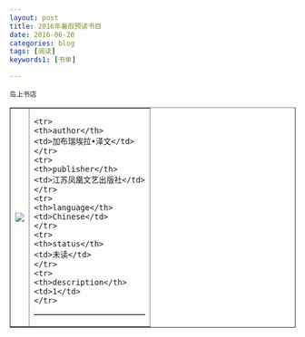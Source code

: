 ```yaml
---
layout: post
title: 2016年暑假预读书目
date: 2016-06-20
categories: blog
tags: [阅读]
keywords1: [书单]

---
```




```
岛上书店
```
<html>
<body>

<table border="1">
<tr>
<td>
<img src = "https://images-cn.ssl-images-amazon.com/images/I/516miTaSDZL._AA160_.jpg">
</td>

<td>
<table border="1">

    <tr>
    <th>author</th>
    <td>加布瑞埃拉•泽文</td>
    </tr>
    <tr>
    <th>publisher</th>
    <td>江苏凤凰文艺出版社</td>
    </tr>
    <tr>
    <th>language</th>
    <td>Chinese</td>
    </tr>
    <tr>
    <th>status</th>
    <td>未读</td>
    </tr>
    <tr>
    <th>description</th>
    <td>1</td>
    </tr>


</table>
</td>

</tr>
</table>

</body>
</html>




